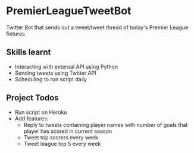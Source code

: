 # PremierLeagueTweetBot
Twitter Bot that sends out a tweet/tweet thread of today's Premier League fixtures

## Skills learnt
- Interacting with external API using Python
- Sending tweets using Twitter API
- Scheduling to run script daily

## Project Todos 
- Run script on Heroku
- Add features:
    - Reply to tweets containing player names with number of goals that player has scored in current season
    - Tweet top scorers every week
    - Tweet league top 5 every week 